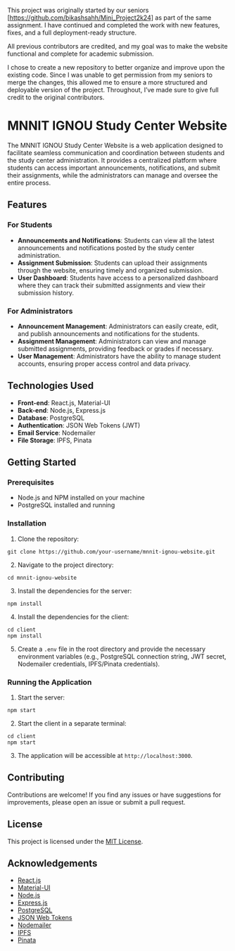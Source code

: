 This project was originally started by our seniors [https://github.com/bikashsahh/Mini_Project2k24] as part of the same assignment. I have continued and completed the work with new features, fixes, and a full deployment-ready structure.

All previous contributors are credited, and my goal was to make the website functional and complete for academic submission.

I chose to create a new repository to better organize and improve upon the existing code. Since I was unable to get permission from my seniors to merge the changes, this allowed me to ensure a more structured and deployable version of the project. Throughout, I’ve made sure to give full credit to the original contributors.

# MNNIT IGNOU Study Center Website

The MNNIT IGNOU Study Center Website is a web application designed to facilitate seamless communication and coordination between students and the study center administration. It provides a centralized platform where students can access important announcements, notifications, and submit their assignments, while the administrators can manage and oversee the entire process.

## Features

### For Students

- **Announcements and Notifications**: Students can view all the latest announcements and notifications posted by the study center administration.
- **Assignment Submission**: Students can upload their assignments through the website, ensuring timely and organized submission.
- **User Dashboard**: Students have access to a personalized dashboard where they can track their submitted assignments and view their submission history.

### For Administrators

- **Announcement Management**: Administrators can easily create, edit, and publish announcements and notifications for the students.
- **Assignment Management**: Administrators can view and manage submitted assignments, providing feedback or grades if necessary.
- **User Management**: Administrators have the ability to manage student accounts, ensuring proper access control and data privacy.

## Technologies Used

- **Front-end**: React.js, Material-UI
- **Back-end**: Node.js, Express.js
- **Database**: PostgreSQL
- **Authentication**: JSON Web Tokens (JWT)
- **Email Service**: Nodemailer
- **File Storage**: IPFS, Pinata

## Getting Started

### Prerequisites

- Node.js and NPM installed on your machine
- PostgreSQL installed and running

### Installation

1. Clone the repository:
```
git clone https://github.com/your-username/mnnit-ignou-website.git
```

2. Navigate to the project directory:
```
cd mnnit-ignou-website
```

3. Install the dependencies for the server:
```
npm install
```

4. Install the dependencies for the client:
```
cd client
npm install
```

5. Create a `.env` file in the root directory and provide the necessary environment variables (e.g., PostgreSQL connection string, JWT secret, Nodemailer credentials, IPFS/Pinata credentials).

### Running the Application

1. Start the server:
```
npm start
```

2. Start the client in a separate terminal:
```
cd client
npm start
```

3. The application will be accessible at `http://localhost:3000`.

## Contributing

Contributions are welcome! If you find any issues or have suggestions for improvements, please open an issue or submit a pull request.

## License

This project is licensed under the [MIT License](LICENSE).

## Acknowledgements

- [React.js](https://reactjs.org/)
- [Material-UI](https://material-ui.com/)
- [Node.js](https://nodejs.org/)
- [Express.js](https://expressjs.com/)
- [PostgreSQL](https://www.postgresql.org/)
- [JSON Web Tokens](https://jwt.io/)
- [Nodemailer](https://nodemailer.com/)
- [IPFS](https://ipfs.io/)
- [Pinata](https://www.pinata.cloud/)
